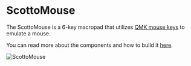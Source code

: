 # ScottoMouse

The ScottoMouse is a 6-key macropad that utilizes [QMK mouse keys](https://github.com/qmk/qmk_firmware/blob/master/docs/feature_mouse_keys.md) to emulate a mouse.

You can read more about the components and how to build it [here](https://scottokeebs.com/blogs/macropads/scottomouse-handwired-macropad).

![ScottoMouse](https://github.com/joe-scotto/scottokeebs/assets/8194147/87ee3222-bd11-44f8-80d0-6359eb8650a3)
